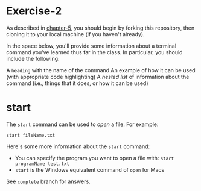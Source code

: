 # Exercise-2

As described in [chapter-5](https://info201-s17.github.io/book/introduction-to-git-and-github.html), you should begin by forking this repository, then cloning it to your local machine (if you haven't already).

In the space below, you'll provide some information about a terminal command you've learned thus far in the class. In particular, you should include the following:

A `heading` with the name of the command
An example of how it can be used (with appropriate code highlighting)
A _nested list_ of information about the command (i.e., things that it does, or how it can be used)

# start
The `start` command can be used to _open_ a file. For example:
```
start fileName.txt
```
Here's some more information about the `start` command:
* You can specify the program you want to open a file with: `start programName test.txt`
* `start` is the Windows equivalent command of `open` for Macs



See `complete` branch for answers.
